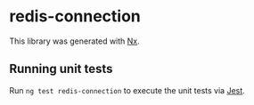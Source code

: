 # redis-connection

This library was generated with [Nx](https://nx.dev).

## Running unit tests

Run `ng test redis-connection` to execute the unit tests via [Jest](https://jestjs.io).
